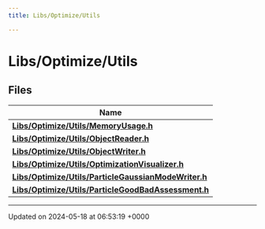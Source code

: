 ```yaml
---
title: Libs/Optimize/Utils

---
```


# Libs/Optimize/Utils



## Files

| Name           |
| -------------- |
| **[Libs/Optimize/Utils/MemoryUsage.h](../Files/MemoryUsage_8h.md#file-memoryusage.h)**  |
| **[Libs/Optimize/Utils/ObjectReader.h](../Files/ObjectReader_8h.md#file-objectreader.h)**  |
| **[Libs/Optimize/Utils/ObjectWriter.h](../Files/ObjectWriter_8h.md#file-objectwriter.h)**  |
| **[Libs/Optimize/Utils/OptimizationVisualizer.h](../Files/OptimizationVisualizer_8h.md#file-optimizationvisualizer.h)**  |
| **[Libs/Optimize/Utils/ParticleGaussianModeWriter.h](../Files/ParticleGaussianModeWriter_8h.md#file-particlegaussianmodewriter.h)**  |
| **[Libs/Optimize/Utils/ParticleGoodBadAssessment.h](../Files/ParticleGoodBadAssessment_8h.md#file-particlegoodbadassessment.h)**  |






-------------------------------

Updated on 2024-05-18 at 06:53:19 +0000
